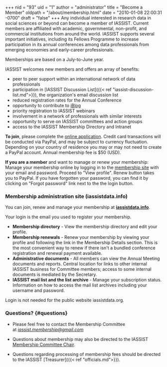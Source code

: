 +++
nid = "93"
uid = "1"
author = "administrator"
title = "Become a Member"
oldpath = "/about/membership.html"
date = "2010-01-08 22:00:31 -0700"
draft = "false"
+++
Any individual interested in research data in social sciences or beyond can become a member of IASSIST. Current members are affiliated with academic, governmental, non-profit, and commercial institutions from around the world. IASSIST supports several important initiatives, including its Fellows Programme to increase participation in its annual conferences among data professionals from emerging economies and early-career professionals.

Memberships are based on a July-to-June year.

IASSIST welcomes new members and offers an array of benefits:

-   peer to peer support within an international network of data professionals
-	participation in [IASSIST Discussion List]({{< ref "iassist-discussion-list.md">}}), the organization's email discussion list
- 	reduced registration rates for the Annual Conference
-   opportunity to contribute to [iBlog](/blog)
-	priority registration to IASSIST webinars
-   involvement in a network of professionals with similar interests
-   opportunity to serve on IASSIST committees and action groups
-   access to the IASSIST Membership Directory and Intranet

**To join**, please complete the [online application](https://www.iassistdata.info/application). Credit card transactions will be conducted via PayPal, and may be subject to currency fluctuation. Depending on your country of residence you may or may not need to create a PayPal account. Annual membership fee is $50 (USD).

**If you are a member** and want to manage or renew your membership:  Manage your membership online by logging in to the [membership site](https://www.iassistdata.info/application) with your email and password. Proceed to "View profile". Renew button takes you to PayPal. If you have forgotten your password, you can find it by clicking on "Forgot password" link next to the the login button.  

### Membership administration site (iassistdata.info)

You can join, renew and manage your membership at **[iassistdata.info](iassistdata.info)**.

Your login is the email you used to register your membership.

- **Membership directory** - View the membership directory and edit your profile.
- **Membership renewals** - Renew your membership by viewing your profile and following the link in the Membership Details section. This is the most convenient way to renew if there isn't a bundled conference registration and renewal payment available.
- **Administrative documents** - All members can view the Annual Meeting documents and reports. Central location for links to other internal IASSIST business for Committee members; access to some internal documents is mediated by the Secretary.
- **IASSIST mail list and the list archive** - Manage your subscription status. Information on how to access the mail list archives including your username and password.

Login is not needed for the public website iassistdata.org. 

### Questions? {#questions}

- Please feel free to contact the Membership Committee at *iassist.membership@gmail.com*

- Questions about membership may also be directed to the IASSIST [Membership Committee Chair](/about/committees-and-groups/#membership-committee).

- Questions regarding processing of membership fees should be directed to the IASSIST [Treasurer]({{< ref "officials.md">}}).